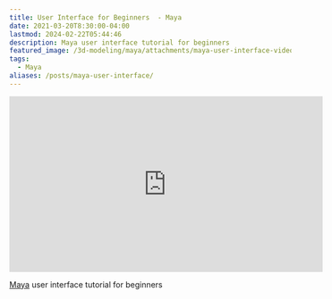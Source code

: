 ```yaml
---
title: User Interface for Beginners  - Maya
date: 2021-03-20T8:30:00-04:00
lastmod: 2024-02-22T05:44:46
description: Maya user interface tutorial for beginners
featured_image: /3d-modeling/maya/attachments/maya-user-interface-video-thumbnail.jpg
tags:
  - Maya
aliases: /posts/maya-user-interface/
---
```


<div class="iframe-16-9-container">
<iframe class="youTubeIframe" width="560" height="315" src="https://www.youtube.com/embed/-SpVNiRqeKY?rel=0" title="YouTube video player" frameborder="0" allow="accelerometer; autoplay; clipboard-write; encrypted-media; gyroscope; picture-in-picture; web-share" allowfullscreen></iframe>
</div>

[Maya](maya.md) user interface tutorial for beginners
